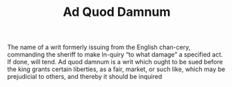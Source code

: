 ---
title: Ad Quod Damnum
permalink: "/definitions/ad-quod-damnum.html"
body: The name of a writ formerly issuing from the English chan-cery, commanding the
  sheriff to make ln-quiry “to what damage” a specified act. If done, will tend. Ad
  quod damnum is a writ which ought to be sued before the king grants certain liberties,
  as a fair, market, or such like, which may be prejudicial to others, and thereby
  it should be inquired
published_at: '2018-07-07'
layout: post
---